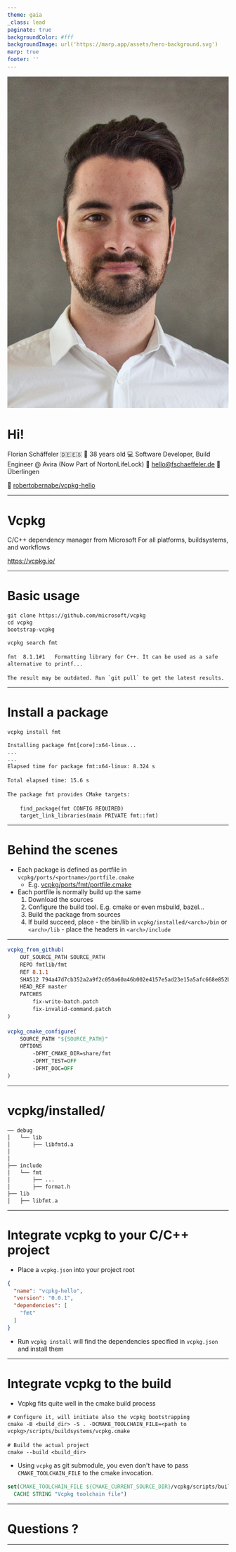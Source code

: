```yaml
---
theme: gaia
_class: lead
paginate: true
backgroundColor: #fff
backgroundImage: url('https://marp.app/assets/hero-background.svg')
marp: true
footer: ''
---
```



![grayscale bg left](assets/florian_schaeffeler.jpg)



# Hi!

Florian Schäffeler :de::es:
:birthday: 38 years old
:computer: Software Developer, Build Engineer @ Avira (Now Part of NortonLifeLock)
:email: hello@fschaeffeler.de
:round_pushpin: Überlingen

:link: [robertobernabe/vcpkg-hello](https://github.com/robertobernabe/vcpkg-hello)

---

# **Vcpkg**

C/C++ dependency manager from Microsoft
For all platforms, buildsystems, and workflows

https://vcpkg.io/

---
# Basic usage

```shell
git clone https://github.com/microsoft/vcpkg
cd vcpkg
bootstrap-vcpkg

```
```shell
vcpkg search fmt

fmt  8.1.1#1   Formatting library for C++. It can be used as a safe alternative to printf...

The result may be outdated. Run `git pull` to get the latest results.
```
---
# Install a package

```shell
vcpkg install fmt
```
```
Installing package fmt[core]:x64-linux...
...
...
Elapsed time for package fmt:x64-linux: 8.324 s

Total elapsed time: 15.6 s

The package fmt provides CMake targets:

    find_package(fmt CONFIG REQUIRED)
    target_link_libraries(main PRIVATE fmt::fmt)

```

---

# Behind the scenes

- Each package is defined as portfile in `vcpkg/ports/<portname>/portfile.cmake`
    - E.g. [vcpkg/ports/fmt/portfile.cmake](https://github.com/microsoft/vcpkg/blob/master/ports/fmt/portfile.cmake) 
- Each portfile is normally build up the same
    1. Download the sources
    2. Configure the build tool. E.g. cmake or even msbuild, bazel...
    3. Build the package from sources
    4. If build succeed, place 
      - the bin/lib in `vcpkg/installed/<arch>/bin` or `<arch>/lib`
      - place the headers in `<arch>/include` 

---

```cmake
vcpkg_from_github(
    OUT_SOURCE_PATH SOURCE_PATH
    REPO fmtlib/fmt
    REF 8.1.1
    SHA512 794a47d7cb352a2a9f2c050a60a46b002e4157e5ad23e15a5afc668e852b1e1847aeee3cda79e266c789ff79310d792060c94976ceef6352e322d60b94e23189
    HEAD_REF master
    PATCHES
        fix-write-batch.patch
        fix-invalid-command.patch
)

vcpkg_cmake_configure(
    SOURCE_PATH "${SOURCE_PATH}"
    OPTIONS
        -DFMT_CMAKE_DIR=share/fmt
        -DFMT_TEST=OFF
        -DFMT_DOC=OFF
)

```

---

# vcpkg/installed/<arch>
```
── debug
│   └── lib
│       ├── libfmtd.a
│      
│      
├── include
│   └── fmt
│       ├── ...
│       ├── format.h
├── lib
│   ├── libfmt.a
```
---

# Integrate vcpkg to your C/C++ project

- Place a `vcpkg.json` into your project root
```json
{
  "name": "vcpkg-hello",
  "version": "0.0.1",
  "dependencies": [
	"fmt"
  ]
}
```
- Run `vcpkg install` will find the dependencies specified in `vcpkg.json` and install them

---

# Integrate vcpkg to the build

- Vcpkg fits quite well in the cmake build process


```shell
# Configure it, will initiate also the vcpkg bootstrapping
cmake -B <build_dir> -S . -DCMAKE_TOOLCHAIN_FILE=<path to vcpkg>/scripts/buildsystems/vcpkg.cmake

# Build the actual project
cmake --build <build_dir>
```
- Using `vcpkg` as git submodule, you even don't have to pass `CMAKE_TOOLCHAIN_FILE` to the cmake invocation.

```cmake
set(CMAKE_TOOLCHAIN_FILE ${CMAKE_CURRENT_SOURCE_DIR}/vcpkg/scripts/buildsystems/vcpkg.cmake
  CACHE STRING "Vcpkg toolchain file")
```

---

# Questions ?


---